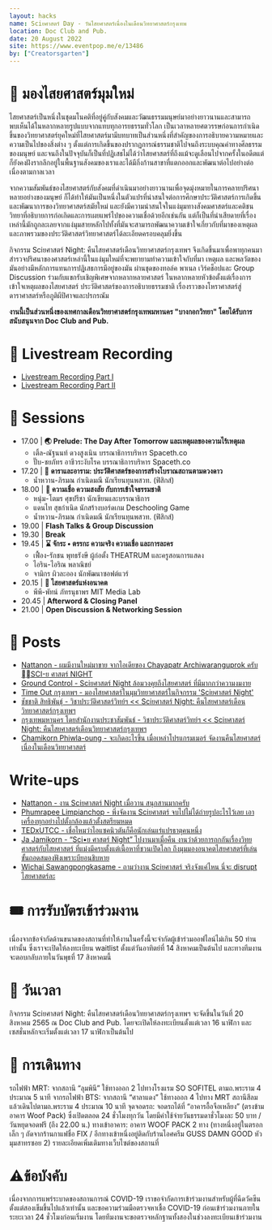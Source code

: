 ```yaml
---
layout: hacks
name: Sciยศาสตร์ Day - วันไสยศาสตร์เนื่องในเดือนวิทยาศาสตร์กรุงเทพ
location: Doc Club and Pub.
date: 20 August 2022
site: https://www.eventpop.me/e/13486
by: ["Creatorsgarten"]
---
```


# 🔭 มองไสยศาสตร์มุมใหม่
ไสยศาสตร์เป็นหนึ่งในชุดมโนคติที่อยู่คู่กับสังคมและวัฒนธรรมมนุษย์มาอย่างยาวนานและสามารถพบเห็นได้ในหลากหลายรูปแบบจากแทบทุกอารยธรรมทั่วโลก เป็นเวลาหลายศตวรรษก่อนการกำเนิดขึ้นของวิทยาศาสตร์ยุคใหม่ที่ไสยศาสตร์มามีบทบาทเป็นส่วนหนึ่งที่สำคัญของการอธิบายความหมายและความเป็นไปของสิ่งต่าง ๆ ตั้งแต่การเกิดขึ้นของปรากฏการณ์ธรรมชาติไปจนถึงระบบคุณค่าทางศีลธรรมของมนุษย์ และจนถึงในปัจจุบันก็เป็นที่ปฏิเสธไม่ได้ว่าไสยศาสตร์ที่ถึงแม้จะดูเลือนไปจากครั้งในอดีตแต่ก็ยังคงฝังรากลึกอยู่ในพื้นฐานสังคมของเราและได้มีกิ่งก้านสาขาที่แตกออกและพัฒนาต่อไปอย่างต่อเนื่องตามกาลเวลา

จากความสัมพันธ์ของไสยศาสตร์กับสังคมที่ดำเนินมาอย่างยาวนานเพื่อจุดมุ่งหมายในการคลายปริศนาหลายอย่างของมนุษย์ ก็ได้ทำให้มันเป็นหนึ่งในตัวแปรที่น่าสนใจต่อการศึกษาประวัติศาสตร์การเกิดขึ้นและพัฒนาการของวิทยาศาสตร์สมัยใหม่ และยังมีความน่าสนใจในแง่มุมทางสังคมศาสตร์และคติชนวิทยาที่อธิบายการก่อเกิดและการเผยแพร่ไปของความเชื่อด้วยอีกเช่นกัน แต่ก็เป็นที่น่าเสียดายที่เรื่องเหล่านี้มักถูกละเลยจากแง่มุมสายหลักไปทั้งที่มันจะสามารถพัฒนาความเข้าใจเกี่ยวกับที่มาของเหตุผลและภาพรวมของประวัติศาสตร์วิทยาศาสตร์ได้ละเอียดครอบคลุมยิ่งขึ้น

กิจกรรม Sciยศาสตร์ Night: คืนไสยศาสตร์เดือนวิทยาศาสตร์กรุงเทพฯ จึงเกิดขึ้นมาเพื่อพาทุกคนมาสำรวจปริศนาของศาสตร์เหล่านี้ในแง่มุมใหม่ที่จะพยายามทำความเข้าใจกับที่มา เหตุผล และพลวัตของมันอย่างมีหลักการแทนการปฏิเสธการมีอยู่ของมัน ผ่านชุดของทอล์ค พาเนล เวิร์คช็อปและ Group Discussion ร่วมกับแขกรับเชิญพิเศษจากหลากหลายศาสตร์ ในหลากหลายหัวข้อตั้งแต่เรื่องการเข้าใจเหตุผลของไสยศาสตร์ ประวัติศาสตร์ของการอธิบายธรรมชาติ เรื่องราวของโหราศาสตร์สู่ดาราศาสตร์​ หรือภูติผีปิศาจและปรกรณัม

**งานนี้เป็นส่วนหนึ่งของเทศกาลเดือนวิทยาศาสตร์กรุงเทพมหานคร "บางกอกวิทยา" โดยได้รับการสนับสนุนจาก Doc Club and Pub.**

# 🎥 Livestream Recording
- [Livestream Recording Part I](https://www.facebook.com/creatorsgarten/videos/443922121010071)
- [Livestream Recording Part II](https://www.facebook.com/creatorsgarten/videos/599121464923486)

# 🎤 Sessions
- 17.00 | **🌏 Prelude: The Day After Tomorrow และเหตุผลของความไร้เหตุผล**
	- เติ้ล-ณัฐนนท์ ดวงสูงเนิน บรรณาธิการบริหาร Spaceth.co
	- ปั๊บ-ชยภัทร อาชีวระงับโรค บรรณาธิการบริหาร Spaceth.co
- 17.20 | **💫 ดาราและอาราม: ประวัติศาสตร์ของการสร้างโบราณสถานตามดวงดาว**
	- น้ำหวาน-ภิรมณ กำเนิดมณี นักเรียนทุนพสวท. (ฟิสิกส์)
- 18.00 | **🔮 ความเชื่อ ความสงสัย กับการเข้าใจธรรมชาติ**
	- หนุ่ม-โตมร ศุขปรีชา นักเขียนและบรรณาธิการ
	- แดนไท สุขกำเนิด นักสร้างบอร์ดเกม Deschooling Game
	- น้ำหวาน-ภิรมณ กำเนิดมณี นักเรียนทุนพสวท. (ฟิสิกส์)
- 19.00 | **Flash Talks & Group Discussion**
- 19.30 | **Break**
- 19.45 | **⌛️ จักระ • ตรรกะ ความจริง ความเชื่อ และการละคร** 
	- เฟื้อง-รักชน พุทธรังษี ผู้ก่อตั้ง THEATRUM และครูสอนการแสดง
	- ไอริน-ไอริณ พลาณิชย์
	- จามิกร ผิวละออง นักพัฒนาซอฟต์แวร์
- 20.15 | **👾 ไสยศาสตร์แห่งอนาคต**
	- พีพี-พัทน์ ภัทรนุธาพร MIT Media Lab
- 20.45 | **Afterword & Closing Panel**
- 21.00 | **Open Discussion & Networking Session**

# 📃 Posts
- [Nattanon - ผมมีงานใหม่มาขาย  จากไอเดียของ Chayapatr Archiwaranguprok ครับ SCI-ย ศาสตร์ NIGHT](https://www.facebook.com/iamnutn0n/posts/pfbid0QZLXxhwDUJnWZkkoveYNj1jhmyGYzx7Epntu6VgMhH8H6EXFrWZUwWacyoXpPwMKl)
- [Ground Control - Sciยศาสตร์ Night ล้อมวงคุยถึงไสยศาสตร์ ที่มีมากกว่าความงมงาย](https://www.facebook.com/GroundControlTh/posts/pfbid0yh7DB41KzUbjYi9NJUi9m41fCtd8UsV7iaUe2YoYbhHJut9UmhktWvLgoaZa5q5Kl)
- [Time Out กรุงเทพฯ - มองไสยศาสตร์ในมุมวิทยาศาสตร์ในกิจกรรม 'Sciยศาสตร์ Night'](https://www.facebook.com/TimeOutBangkokTH/posts/pfbid0G8x5VcQBe8dcYtXQrZ313j9vD7seiN8s9irDRRcNFcyYwEaasmUn5QFEX12QffAxl)
- [ชัชชาติ สิทธิพันธุ์ - วิชาประวัติศาสตร์วิทย์ฯ << Sciยศาสตร์ Night: คืนไสยศาสตร์เดือนวิทยาศาสตร์กรุงเทพฯ](https://www.facebook.com/photo/?fbid=512154197579927&set=a.418717823590232)
- [กรุงเทพมหานคร โดยสำนักงานประชาสัมพันธ์ - วิชาประวัติศาสตร์วิทย์ฯ << Sciยศาสตร์ Night: คืนไสยศาสตร์เดือนวิทยาศาสตร์กรุงเทพฯ](https://www.facebook.com/photo/?fbid=383799300594892&set=a.249425957365561)
- [Chamikorn Phiwla-oung - จะเกิดอะไรขึ้น เมื่อเหล่าโปรแกรมเมอร์ จัดงานคืนไสยศาสตร์ เนื่องในเดือนวิทยาศาสตร์](https://www.facebook.com/ijabont/posts/pfbid037J6cuSNDA2PNPNivtmsv3vW3fPfe1ST2sTzW5isN6BRsMyCXPqceiLS5udM74tjel)

# Write-ups
- [Nattanon - งาน Sciยศาสตร์ Night เมื่อวาน สนุกสานมากครับ](https://www.facebook.com/iamnutn0n/posts/pfbid0w4Ki4kmj3GzXLcteByDdJtpCLNwTsVwggRqX8iN7rvbreoe1gWQeDZSWXGKbsyVfl)
- [Phumrapee Limpianchop - พึ่งจัดงาน Sciยศาสตร์ จบไปไม่ได้ถ่ายรูปอะไรไว้เลย เอาเครื่องทุกอย่างไปตั้งกล้องแล้วตั้งสตรียมหมด](https://www.facebook.com/rayriffy/posts/pfbid0GAG4eopNwhDyrDhzyfTtbLtXN8WRRAqaDXMHaQiUGadnqRJSt9kxeWdjXsAht818l)
- [TEDxUTCC - เชื่อไหมว่าไอแซคนิวตันก็คือนักเล่นแร่แปรธาตุคนหนึ่ง](https://www.facebook.com/TEDxUTCC/posts/pfbid02y36rVJTbV6g5AXHdVhRuAgNi2oCicfqg33zbwqpbRgHkwN9Ay2fJ9ar1H1kbNJPrl)
- [Ja Jamikorn - “Sci•ย ศาสตร์ Night” ไปงานมาเมื่อคืน งานว่าด้วยการถกกันเรื่องวิทยศาสตร์กับไสยศาสตร์ ที่แม่งมีครบตั้งแต่เนื้อหาที่ชวนเปิดโลก ถึงมุมมองอนาคตไสยศาสตร์ที่เล่นขั้นถอดสมองฟังเพราะบียอนชิบหาย](https://www.facebook.com/permalink.php?story_fbid=pfbid0XogpNmukmMqan7ovEkVTRroRjHsDcmowFBaNvRtV6Ny7riCXxZvpZdW9KUBy5MVYl&id=100009513012045)
- [Wichai Sawangpongkasame - ถามว่างาน Sciยศาสตร์ จริงจังแค่ไหน นี่จะ disrupt ไสยศาสตร์ละ](https://www.facebook.com/permalink.php?story_fbid=pfbid0yBwyxwVW7jPpo51Vd91EjgrXadhAnso8xSxLPAMAsbQAfZhGdhAr8uLyHTf2Tbc2l&id=100007181862952)

# 🎟 การรับบัตรเข้าร่วมงาน
เนื่องจากข้อจำกัดด้านขนาดของสถานที่ทำให้งานในครั้งนี้จะจำกัดผู้เข้าร่วมออฟไลน์ไม่เกิน 50 ท่านเท่านั้น ซึ่งเราจะเปิดให้ลงทะเบียน waitlist ตั้งแต่วันอาทิตย์ที่ 14 สิงหาคมเป็นต้นไป และทางทีมงานจะตอบกลับภายในวันพุธที่ 17 สิงหาคมนี้

# 📅 วันเวลา
กิจกรรม Sciยศาสตร์ Night: คืนไสยศาสตร์เดือนวิทยาศาสตร์กรุงเทพฯ จะจัดขึ้นในวันที่ 20 สิงหาคม 2565 ณ Doc Club and Pub. โดยจะเปิดให้ลงทะเบียนตั้งแต่เวลา 16 นาฬิกา และเซสชั่นหลักจะเริ่มตั้งแต่เวลา 17 นาฬิกาเป็นต้นไป

# 🚊 การเดินทาง
รถไฟฟ้า MRT: จากสถานี “ลุมพินี” ใช้ทางออก 2 ไปทางโรงแรม SO SOFITEL ตามถ.พระราม 4 ประมาณ 5 นาที
จากรถไฟฟ้า BTS​: จากสถานี “ศาลาแดง” ใช้ทางออก 4 ไปทาง MRT สถานีสีลม แล้วเดินไปตามถ.พระราม 4 ประมาณ 10 นาที
จุดจอดรถ: จอดรถได้ที่ “อาคารอื้อจือเหลียง” (ตรงข้ามอาคาร Woof Pack) ซึ่งเปิดตลอด 24 ชั่วโมงทุกวัน โดยมีค่าใช้จ่ายวันธรรมดาชั่วโมงละ 50 บาท / วันหยุดจอดฟรี (ถึง 22.00 น.)
ทางเข้าอาคาร: อาคาร WOOF PACK 2 ทาง (ทางหนึ่งอยู่ในตรอกเล็ก ๆ ถัดจากร้านกาแฟชื่อ FIX / อีกทางเข้าหนึ่งอยู่ติดกับร้านไอศครีม GUSS DAMN GOOD หัวมุมสาทรซอย 2)
รายละเอียดเพิ่มเติมทางเว็บไซต์ของสถานที่

# ⚠️ข้อบังคับ
เนื่องจากการแพร่ระบาดของสถานการณ์ COVID-19 เราขอจำกัดการเข้าร่วมงานสำหรับผู้ที่ฉีดวัคซีนตั้งแต่สองเข็มขึ้นไปแล้วเท่านั้น และขอความร่วมมือตรวจหาเชื้อ COVID-19 ก่อนเข้าร่วมงานภายในระยะเวลา 24 ชั่วโมงก่อนเริ่มงาน โดยทีมงานจะขอตรวจหลักฐานทั้งสองในช่วงลงทะเบียนเข้าร่วมงาน